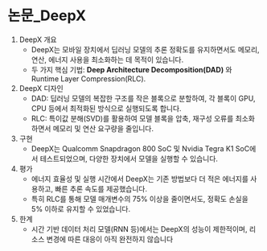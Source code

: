 # 논문_DeepX

1. DeepX 개요
   * DeepX는 모바일 장치에서 딥러닝 모델의 추론 정확도를 유지하면서도 메모리, 연산, 에너지 사용을 최소화하는 데 목적이 있습니다.
   * 두 가지 핵심 기법: **Deep Architecture Decomposition(DAD)** 와 Runtime Layer Compression(RLC).
2. DeepX 디자인
   * DAD: 딥러닝 모델의 복잡한 구조를 작은 블록으로 분할하여, 각 블록이 GPU, CPU 등에서 최적화된 방식으로 실행되도록 합니다.
   * RLC: 특이값 분해(SVD)를 활용하여 모델 블록을 압축, 재구성 오류를 최소화하면서 메모리 및 연산 요구량을 줄입니다.
3. 구현
   * DeepX는 Qualcomm Snapdragon 800 SoC 및 Nvidia Tegra K1 SoC에서 테스트되었으며, 다양한 장치에서 모델을 실행할 수 있습니다.
4. 평가
   * 에너지 효율성 및 실행 시간에서 DeepX는 기존 방법보다 더 적은 에너지를 사용하고, 빠른 추론 속도를 제공했습니다.
   * 특히 RLC를 통해 모델 매개변수의 75% 이상을 줄이면서도, 정확도 손실을 5% 이하로 유지할 수 있었습니다.
5. 한계
   * 시간 기반 데이터 처리 모델(RNN 등)에서는 DeepX의 성능이 제한적이며, 리소스 변경에 따른 대응이 아직 완전하지 않습니다